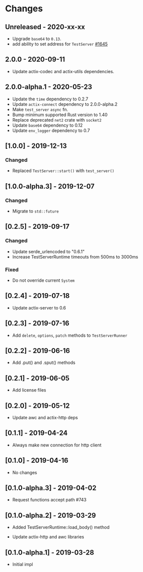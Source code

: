 # Changes

## Unreleased - 2020-xx-xx
* Upgrade `base64` to `0.13`.
* add ability to set address for `TestServer` [#1645]

[#1645]: https://github.com/actix/actix-web/pull/1645

## 2.0.0 - 2020-09-11
* Update actix-codec and actix-utils dependencies.

## 2.0.0-alpha.1 - 2020-05-23
* Update the `time` dependency to 0.2.7
* Update `actix-connect` dependency to 2.0.0-alpha.2
* Make `test_server` `async` fn.
* Bump minimum supported Rust version to 1.40
* Replace deprecated `net2` crate with `socket2`
* Update `base64` dependency to 0.12
* Update `env_logger` dependency to 0.7

## [1.0.0] - 2019-12-13

### Changed

* Replaced `TestServer::start()` with `test_server()`


## [1.0.0-alpha.3] - 2019-12-07

### Changed

* Migrate to `std::future`


## [0.2.5] - 2019-09-17

### Changed

* Update serde_urlencoded to "0.6.1"
* Increase TestServerRuntime timeouts from 500ms to 3000ms

### Fixed

* Do not override current `System`


## [0.2.4] - 2019-07-18

* Update actix-server to 0.6

## [0.2.3] - 2019-07-16

* Add `delete`, `options`, `patch` methods to `TestServerRunner`

## [0.2.2] - 2019-06-16

* Add .put() and .sput() methods

## [0.2.1] - 2019-06-05

* Add license files

## [0.2.0] - 2019-05-12

* Update awc and actix-http deps

## [0.1.1] - 2019-04-24

* Always make new connection for http client


## [0.1.0] - 2019-04-16

* No changes


## [0.1.0-alpha.3] - 2019-04-02

* Request functions accept path #743


## [0.1.0-alpha.2] - 2019-03-29

* Added TestServerRuntime::load_body() method

* Update actix-http and awc libraries


## [0.1.0-alpha.1] - 2019-03-28

* Initial impl
